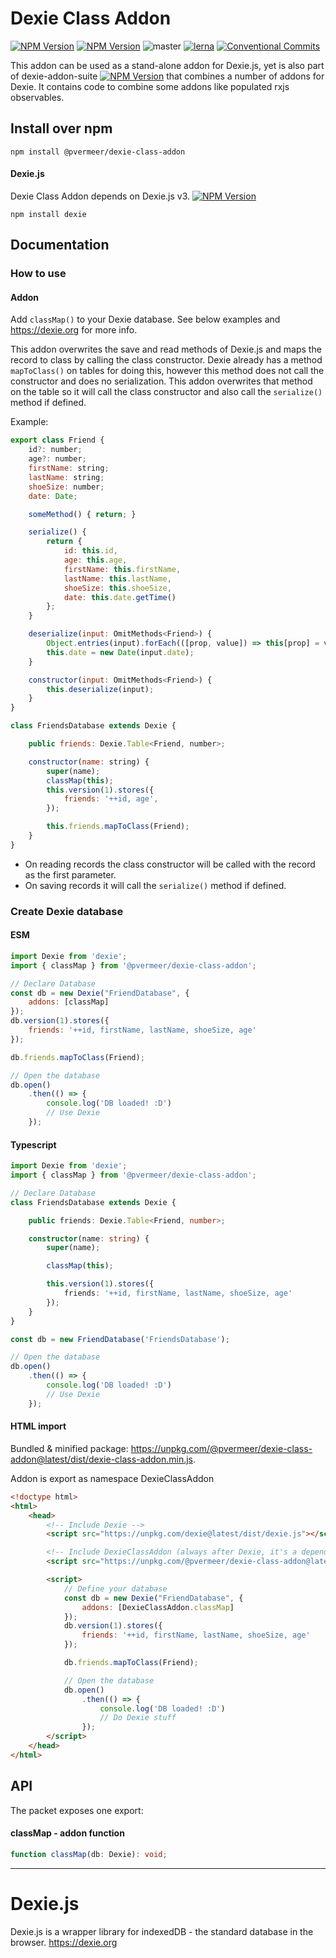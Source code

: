 Dexie Class Addon
======

[![NPM Version](https://img.shields.io/npm/v/@pvermeer/dexie-class-addon/latest.svg)](https://www.npmjs.com/package/@pvermeer/dexie-class-addon)
[![NPM Version](https://img.shields.io/npm/v/@pvermeer/dexie-class-addon/beta.svg)](https://www.npmjs.com/package/@pvermeer/dexie-class-addon)
![master](https://github.com/pvermeer/dexie-addon-suite-monorepo/actions/workflows/test.yml/badge.svg?branch=master)
[![lerna](https://img.shields.io/badge/maintained%20with-lerna-cc00ff.svg)](https://lerna.js.org/)
[![Conventional Commits](https://img.shields.io/badge/Conventional%20Commits-1.0.0-yellow.svg)](https://conventionalcommits.org)

This addon can be used as a stand-alone addon for Dexie.js, yet is also part of dexie-addon-suite [![NPM Version](https://img.shields.io/npm/v/@pvermeer/dexie-addon-suite/latest.svg)](https://www.npmjs.com/package/@pvermeer/dexie-addon-suite)
 that combines a number of addons for Dexie. It contains code to combine some addons like populated rxjs observables.

Install over npm
----------------
```
npm install @pvermeer/dexie-class-addon
```

#### Dexie.js
Dexie Class Addon depends on Dexie.js v3. [![NPM Version](https://img.shields.io/npm/v/dexie/latest.svg)](https://www.npmjs.com/package/dexie)
```
npm install dexie
```

Documentation
----------------

### How to use
#### Addon
Add `classMap()` to your Dexie database. See below examples and https://dexie.org for more info.

This addon overwrites the save and read methods of Dexie.js and maps the record to class by calling the class constructor.
Dexie already has a method `mapToClass()` on tables for doing this, however this method does not call the constructor and does no serialization. This addon overwrites that method on the table so it will call the class constructor and also call the `serialize()` method if defined.

Example:
```js
export class Friend {
    id?: number;
    age?: number;
    firstName: string;
    lastName: string;
    shoeSize: number;
    date: Date;

    someMethod() { return; }

    serialize() {
        return {
            id: this.id,
            age: this.age,
            firstName: this.firstName,
            lastName: this.lastName,
            shoeSize: this.shoeSize,
            date: this.date.getTime()
        };
    }

    deserialize(input: OmitMethods<Friend>) {
        Object.entries(input).forEach(([prop, value]) => this[prop] = value);
        this.date = new Date(input.date);
    }

    constructor(input: OmitMethods<Friend>) {
        this.deserialize(input);
    }
}

class FriendsDatabase extends Dexie {

    public friends: Dexie.Table<Friend, number>;

    constructor(name: string) {
        super(name);
        classMap(this);
        this.version(1).stores({
            friends: '++id, age',
        });

        this.friends.mapToClass(Friend);
    }
}
```

- On reading records the class constructor will be called with the record as the first parameter.
- On saving records it will call the `serialize()` method if defined.


### Create Dexie database
#### ESM
```js
import Dexie from 'dexie';
import { classMap } from '@pvermeer/dexie-class-addon';

// Declare Database
const db = new Dexie("FriendDatabase", {
    addons: [classMap]
});
db.version(1).stores({
    friends: '++id, firstName, lastName, shoeSize, age'
});

db.friends.mapToClass(Friend);

// Open the database
db.open()
    .then(() => {
        console.log('DB loaded! :D')
        // Use Dexie
    });
```

#### Typescript
```ts
import Dexie from 'dexie';
import { classMap } from '@pvermeer/dexie-class-addon';

// Declare Database
class FriendsDatabase extends Dexie {

    public friends: Dexie.Table<Friend, number>;

    constructor(name: string) {
        super(name);

        classMap(this);

        this.version(1).stores({
            friends: '++id, firstName, lastName, shoeSize, age'
        });
    }
}

const db = new FriendDatabase('FriendsDatabase');

// Open the database
db.open()
    .then(() => {
        console.log('DB loaded! :D')
        // Use Dexie
    });
```

#### HTML import

Bundled & minified package: <https://unpkg.com/@pvermeer/dexie-class-addon@latest/dist/dexie-class-addon.min.js>.

Addon is export as namespace DexieClassAddon

```html
<!doctype html>
<html>
    <head>
        <!-- Include Dexie -->
        <script src="https://unpkg.com/dexie@latest/dist/dexie.js"></script> 

        <!-- Include DexieClassAddon (always after Dexie, it's a dependency) -->
        <script src="https://unpkg.com/@pvermeer/dexie-class-addon@latest/dist/dexie-class-addon.min.js"></script>

        <script>
            // Define your database
            const db = new Dexie("FriendDatabase", {
                addons: [DexieClassAddon.classMap]
            });
            db.version(1).stores({
                friends: '++id, firstName, lastName, shoeSize, age'
            });

            db.friends.mapToClass(Friend);

            // Open the database
            db.open()
                .then(() => {
                    console.log('DB loaded! :D')
                    // Do Dexie stuff
                });
        </script>
    </head>
</html>
```



API
---
The packet exposes one export:

#### classMap - addon function
```ts
function classMap(db: Dexie): void;
```

---------------------------------------------------

Dexie.js
========

Dexie.js is a wrapper library for indexedDB - the standard database in the browser. https://dexie.org
